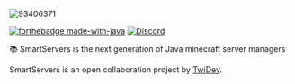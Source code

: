 
![93406371](https://user-images.githubusercontent.com/54634512/145220007-cd001053-40f4-4ac5-a8a5-4eb69ffd2620.png)

[![forthebadge made-with-java](https://forthebadge.com/images/badges/made-with-java.svg)](https://java.com/)
[![Discord](https://img.shields.io/badge/Discord-Soon-d)](https://discord.gg/smartservers)

📚  SmartServers is the next generation of Java minecraft server managers

SmartServers is an open collaboration project by [TwiDev](https://github.com/TwiDev).
